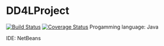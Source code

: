 # DD4LProject
[![Build Status](https://travis-ci.org/13055ecam/DD4LProject.svg?branch=master)](https://travis-ci.org/13055ecam/DD4LProject)
[![Coverage Status](https://coveralls.io/repos/github/13055ecam/DD4LProject/badge.svg?branch=master)](https://coveralls.io/github/13055ecam/DD4LProject?branch=master)
Progamming language: Java

IDE: NetBeans
